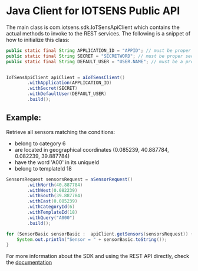# Java Client for IOTSENS Public API

The main class is com.iotsens.sdk.IoTSensApiClient which contains the actual methods to invoke to the REST services. The following is a snippet of how to initialize this class:

```java
public static final String APPLICATION_ID = "APPID"; // must be proper application identifier
public static final String SECRET = "SECRETWORD"; // must be proper secret 
public static final String DEFAULT_USER = "USER.NAME"; // must be a proper user


IoTSensApiClient apiClient = aIoTSensClient()
		.withApplication(APPLICATION_ID)
		.withSecret(SECRET)
		.withDefaultUser(DEFAULT_USER)
		.build();
```


## Example:

Retrieve all sensors matching the conditions:
*	belong to category 6
*	are located in geographical coordinates (0.085239, 40.887784, 0.082239, 39.887784) 
* have the word 'A00' in its uniqueId
* belong to templateId 18

```java
SensorsRequest sensorsRequest = aSensorRequest()
		.withNorth(40.887784)
		.withWest(0.082239)
		.withSouth(39.887784)
		.withEast(0.085239)
		.withCategoryId(6)
		.withTemplateId(18)
		.withQuery("A000")
		.build();

for (SensorBasic sensorBasic :  apiClient.getSensors(sensorsRequest)) {
	System.out.println("Sensor = " + sensorBasic.toString());
}
```

For more information about the SDK and using the REST API directly, check the [documentation](IoTsens-API.pdf)
